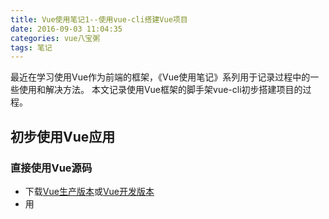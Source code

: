 ```yaml
---
title: Vue使用笔记1--使用vue-cli搭建Vue项目
date: 2016-09-03 11:04:35
categories: vue八宝粥
tags: 笔记
---
```

最近在学习使用Vue作为前端的框架，《Vue使用笔记》系列用于记录过程中的一些使用和解决方法。
本文记录使用Vue框架的脚手架vue-cli初步搭建项目的过程。
<!--more-->

## 初步使用Vue应用

### 直接使用Vue源码
- 下载[Vue生产版本](http://cn.vuejs.org/js/vue.min.js)或[Vue开发版本](http://cn.vuejs.org/js/vue.js)
- 用<script>标签引入，Vue会被注册为一个全局变量

### 使用脚手架vue-cli搭建
当我们真正开发一个应用的时候，我们不可避免的会用到一大堆的工具，模块化、预处理器、热模块加载、代码校验和测试。

Vue.js提供一个[官方命令行工具vue-cli](https://vuejs-templates.github.io/webpack/index.html)，可用于快速搭建大型单页应用。

使用vue-cli，让一个简单的命令行工具来帮助你快速的构建一个拥有强大构建能力的Vue.js项目：单文件Vue组件，热加载，保存时检查代码，单元测试等。

- 安装项目

``` cmd
$ npm install -g vue-cli
$ vue init webpack vue-test
$ cd vue-test
$ npm install
```
安装过程会询问是否需要添加一些相关的依赖（编码规范、测试等），如图
![image](http://o905ne85q.bkt.clouddn.com/8EC6.tmp.png)

- 目录组织
如图，生成目录组织如下（这里木有显示.开头的文件）：
![image](http://o905ne85q.bkt.clouddn.com/9B08.tmp.png)

``` bash
├── build/                      # webpack配置参数文件
│   └── ...
├── config/                     
│   ├── index.js                # 主项目的配置
│   └── ...
├── src/
│   ├── main.js                 # 应用入口
│   ├── App.vue                 # 主应用组件
│   ├── components/             # UI组件
│   │   └── ...
│   └── assets/                 # 模块资源（webpack提供）
│       └── ...
├── static/                     # 纯静态资源（打包时直接复制）
├── test/
│   └── unit/                   # 单元测试
│   └── e2e/                    # e2e tests测试
├── .babelrc                    # babel编译参数
├── .editorconfig.js            # 编辑器配置
├── .eslintrc.js                # eslint配置文件，用以规范团队开发编码规范
├── index.html                  # 主页模板
└── package.json                # 项目文件，记载着一些命令和依赖还有简要的项目描述信息
```

### 主要的npm命令
- 启动服务

``` bash
npm run dec
```
效果如下：
![image](http://o905ne85q.bkt.clouddn.com/A221.tmp.png)

- 打包生成

``` bash
npm run build
```

  - 注意，打包生成的文件为绝对定位，需在服务环境下才能打开。如果需要生成相对定位的文件，可以进行如下操作：

  - 1.打开config文件夹下的index.js文件
![image](http://o905ne85q.bkt.clouddn.com/7BB8.tmp.png)

  - 2.修改build中assetsPublicPath为''（原本为'/'）

``` javascript
module.exports = {
  build: { //打包生成项目相关配置
    env: require('./prod.env'), //环境为生产环境
    index: path.resolve(__dirname, '../dist/index.html'), //打包后的主页面位置
    assetsRoot: path.resolve(__dirname, '../dist'), //打包后的其余文件的根位置
    assetsSubDirectory: 'static', //其余文件的目录
    assetsPublicPath: '', //相对或绝对位置
    productionSourceMap: true, //是否生产map文件
    productionGzip: false, //压缩
    productionGzipExtensions: ['js', 'css'] //需要压缩的文件类型
  },
  dev: { //启动服务、热加载相关配置
    env: require('./dev.env'), //环境为开发环境
    port: 8080, //服务端口
    proxyTable: {}
  }
}
```


  - 生成的文件将放置在dist文件夹，如图：
![image](http://o905ne85q.bkt.clouddn.com/3B27.tmp.png)

  - 运行单元测试

``` bash
npm run unit
```

- 运行e2e测试

``` bash
npm run e2e
```

- 运行单元测试和e2e测试

``` bash
npm run test
```

### 参考
[vue-cli官方文档](https://vuejs-templates.github.io/webpack/index.html)
[《使用Vue构建中(大)型应用》](http://www.tuicool.com/articles/mYVvmyA)


## 快速浏览项目
-----
项目生成完毕，现在我们快速查看一下Vue项目的使用吧。
### index.html
查看主页面index.html，可以看到如下代码：
``` html
<!DOCTYPE html>
<html>
  <head>
    <meta charset="utf-8">
    <title>vue-test</title>
  </head>
  <body>
    <app></app>
    <!-- built files will be auto injected -->
  </body>
</html>
```
其中：<app></app>是主应用组件入口，我们可以在src文件夹的App.vue查看该组件，动态生成的js文件会在其后导入加载。

### main.js
该文件主要负责初始化主组件，当然路由也可以在该文件中进行处理，后面的章节我们会讲到。
``` javascript
import Vue from 'vue' //导入vue
import App from './App' //导入App主组件（App.vue）
new Vue({
  el: 'body', //el为实例提供挂载元素
  components: { App } //components包含组件
})
```

### App.vue
主组件App，如下：
``` javascript
<!--模板-->
<template> 
	<div id="app">
		<img class="logo" src="./assets/logo.png">
		<!--使用Hello组件-->
		<hello></hello>
		<p>Welcome to your Vue.js app!</p>
	</div>
</template>
<!--js-->
<script>
import Hello from './components/Hello' //导入Hello组件
export default { //输出组件
	components: {
		Hello
	}
}
</script>
<!--样式-->
<style>
#app {
	color: #2c3e50;
	margin-top: -100px;
	max-width: 600px;
	font-family: Source Sans Pro, Helvetica, sans-serif;
	text-align: center;
}
</style>
```

我们可以看到，Vue的组件中，每一个组件的样式style、模板template和脚本script集合成了一整个文件，每个文件就是一个组件。
至于Hello.vue文件与该文件大同小异，这里就不分析啦。

## Vue简单介绍
-----
这里我们简单介绍一下Vue，以及稍微比较前面讲过的[Angular](https://godbasin.github.io/2016/07/01/angular-note-1-create-angular-project/)和[React](https://godbasin.github.io/2016/08/06/react-notes-1-build-react-project/)。

### Vue概述
Vue.js是一个构建数据驱动的web界面的库。Vue.js的目标是通过尽可能简单的API实现响应的数据绑定和组合的视图组件。

- 对比其它框架
[官方文档](http://cn.vuejs.org/guide/comparison.html)中已经详细介绍Vue和Angular、React、Ember等框架的比较，大家可以查看。

### 响应的数据绑定
Vue.js拥抱数据驱动的视图概念。
通俗地讲，它意味着我们在普通HTML模板中使用特殊的语法将DOM“绑定”到底层数据。一旦创建了绑定，DOM将与数据保持同步。每当修改了数据，DOM便相应地更新。
- 对比Angular
  - Vue默认使用单向绑定，可开启双向绑定。Angular使用双向绑定
  - Vue.js使用基于依赖追踪的观察系统并且异步列队更新，所有的数据变化都是独立地触发。Angular使用脏检查，当watcher越来越多时会变得越来越慢
- 对比React
  - Vue使用真实DOM作为模板，数据绑定到真实节点。React使用Virtual DOM，难以自己控制DOM
  - Vue中指令和组件分得更清晰。React使用JSX，渲染函数常常包含大量的逻辑

### 组件系统
组件系统是Vue.js另一个重要概念，它提供了一种抽象，让我们可以用独立可复用的小组件来构建大型应用。如果我们考虑到这点，几乎任意类型的应用的界面都可以抽象为一个组件树。
实际上，一个典型的用Vue.js构建的大型应用将形成一个组件树。组件系统是用Vue.js构建大型应用的基础。
- 对比Angular
  - Angular中几乎很少有组件的概念，要进行也只有指令能与Vue组件进行比较
  - Vue.js指令只封装DOM操作，而组件代表一个自给自足的独立单元。Angular中视图和数据逻辑有不少相混的地方
- 对比React
  - React中组件与Vue组件很相似，props、组件间通信等有很多相似的概念
  - Vue中样式、模板和脚本分层更清晰，React中则比较混杂

### 参考
[《Vue概述》](http://cn.vuejs.org/guide/overview.html)

## 结束语
-----
认识了Vue之后，发现它结合了其他框架优秀的地方，并且使得项目的快速搭建变得更加简单。当然每个框架都各有千秋，具体的使用要结合项目具体分析才行哦。
[此处查看项目代码](https://github.com/godbasin/godbasin.github.io/tree/blog-codes/vue-notes/1-build-vue-project)
[此处查看页面效果](http://o9zkatzym.bkt.clouddn.com/1-build-vue-project/index.html)